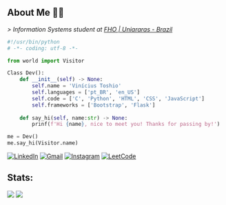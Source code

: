 ## About Me 🧑‍💻 
*\> Information Systems student at [FHO | Uniararas - Brazil](https://www.fho.edu.br)*



```python
#!/usr/bin/python
# -*- coding: utf-8 -*-

from world import Visitor

Class Dev():
    def __init__(self) -> None:
        self.name = 'Vinícius Toshio'
        self.languages = ['pt_BR', 'en_US']
        self.code = ['C', 'Python', 'HTML', 'CSS', 'JavaScript']
        self.frameworks = ['Bootstrap', 'Flask']
    
    def say_hi(self, name:str) -> None:
        prinf(f'Hi {name}, nice to meet you! Thanks for passing by!')

me = Dev()
me.say_hi(Visitor.name)
```

[![LinkedIn](https://img.shields.io/badge/LinkedIn-0077B5?style=for-the-badge&logo=linkedin&logoColor=white)](www.linkedin.com/in/vtoshio)
[![Gmail](https://img.shields.io/badge/Gmail-D14836?style=for-the-badge&logo=gmail&logoColor=white)](mailto:vtoshio2004@gmail.com)
[![Instagram](https://img.shields.io/badge/Instagram-E4405F?style=for-the-badge&logo=instagram&logoColor=white)](https://www.instagram.com/vtoshio_) 
[![LeetCode](https://img.shields.io/badge/-LeetCode-FFA116?style=for-the-badge&logo=LeetCode&logoColor=black)](https://leetcode.com/u/vtoshio_/)

## Stats:

<div style="display: inline; text-align: center; ">
  <img src="https://github-readme-stats.vercel.app/api?username=vToshio&hide=contribs,prs&theme=dark"/>
  <img src="https://github-readme-stats.vercel.app/api/top-langs/?username=vToshio&layout=compact&theme=dark"/>
</div>

